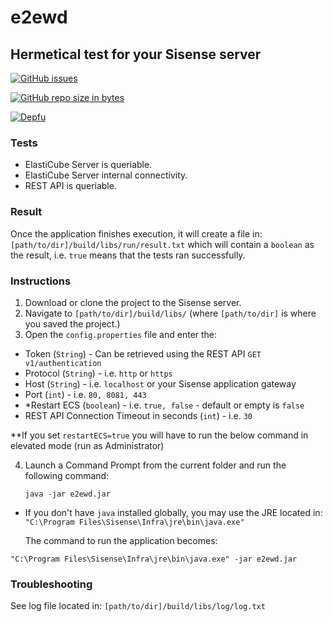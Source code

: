 # e2ewd
## Hermetical test for your Sisense server

[![GitHub issues](https://img.shields.io/github/issues/kbbgl/e2ewd.svg?style=plastic)](https://github.com/kbbgl/e2ewd/issues)

[![GitHub repo size in bytes](https://img.shields.io/github/repo-size/badges/shields.svg)](https://github.com/kbbgl/e2ewd)

[![Depfu](https://img.shields.io/depfu/depfu/example-ruby.svg)](https://github.com/kbbgl/e2ewd)


### Tests 

* ElastiCube Server is queriable.
* ElastiCube Server internal connectivity.
* REST API is queriable.

### Result
Once the application finishes execution, it will create a file in:
`[path/to/dir]/build/libs/run/result.txt`
which will contain a `boolean` as the result, i.e. `true` means that the tests ran successfully.

### Instructions
1) Download or clone the project to the Sisense server. 
2) Navigate to `[path/to/dir]/build/libs/` (where `[path/to/dir]` is where you saved the project.)
3) Open the `config.properties` file and enter the:
 
 - Token (`String`) - Can be retrieved using the REST API `GET v1/authentication`
 - Protocol (`String`) - i.e. `http` or `https`
 - Host (`String`) -  i.e. `localhost` or your Sisense application gateway
 - Port (`int`) - i.e. `80, 8081, 443`
 - *Restart ECS (`boolean`) -  i.e. `true, false` - default or empty is `false`
 - REST API Connection Timeout in seconds (`int`) - i.e. `30`
 
 **If you set `restartECS=true` you will have to run the below command in elevated mode (run as Administrator)

4) Launch a Command Prompt from the current folder and run the following command:  

    `java -jar e2ewd.jar`
    
* If you don't have `java` installed globally, you may use the JRE located in:
`"C:\Program Files\Sisense\Infra\jre\bin\java.exe"`

  The command to run the application becomes:

 `"C:\Program Files\Sisense\Infra\jre\bin\java.exe" -jar e2ewd.jar`
    
### Troubleshooting
See log file located in:
`[path/to/dir]/build/libs/log/log.txt`